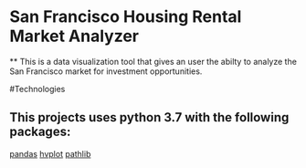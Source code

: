 # San Francisco Housing Rental Market Analyzer
** This is a data visualization tool that gives an user the abilty to analyze the San Francisco market for investment opportunities.


#Technologies
## This projects uses python 3.7 with the following packages:
[pandas](https://pandas.pydata.org/)
[hvplot](https://hvplot.holoviz.org/user_guide/Introduction.html)
[pathlib](https://docs.python.org/3/library/pathlib.html)
